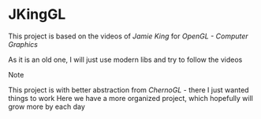 # JKingGL

This project is based on the videos of *Jamie King* for *OpenGL - Computer Graphics*

As it is an old one, I will just use modern libs and try to follow the videos

> [!NOTE]
> This project is with better abstraction from *ChernoGL* - there I just wanted things to work
> Here we have a more organized project, which hopefully will grow more by each day
